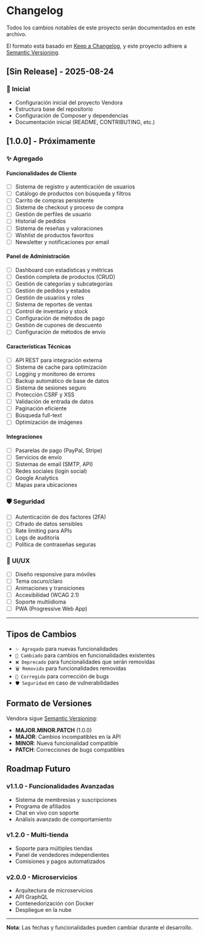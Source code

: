 ﻿# Changelog

Todos los cambios notables de este proyecto serán documentados en este archivo.

El formato está basado en [Keep a Changelog](https://keepachangelog.com/es-ES/1.0.0/),
y este proyecto adhiere a [Semantic Versioning](https://semver.org/spec/v2.0.0.html).

## [Sin Release] - 2025-08-24

### 🎉 Inicial
- Configuración inicial del proyecto Vendora
- Estructura base del repositorio
- Configuración de Composer y dependencias
- Documentación inicial (README, CONTRIBUTING, etc.)

## [1.0.0] - Próximamente

### ✨ Agregado
#### Funcionalidades de Cliente
- [ ] Sistema de registro y autenticación de usuarios
- [ ] Catálogo de productos con búsqueda y filtros
- [ ] Carrito de compras persistente
- [ ] Sistema de checkout y proceso de compra
- [ ] Gestión de perfiles de usuario
- [ ] Historial de pedidos
- [ ] Sistema de reseñas y valoraciones
- [ ] Wishlist de productos favoritos
- [ ] Newsletter y notificaciones por email

#### Panel de Administración
- [ ] Dashboard con estadísticas y métricas
- [ ] Gestión completa de productos (CRUD)
- [ ] Gestión de categorías y subcategorías
- [ ] Gestión de pedidos y estados
- [ ] Gestión de usuarios y roles
- [ ] Sistema de reportes de ventas
- [ ] Control de inventario y stock
- [ ] Configuración de métodos de pago
- [ ] Gestión de cupones de descuento
- [ ] Configuración de métodos de envío

#### Características Técnicas
- [ ] API REST para integración externa
- [ ] Sistema de cache para optimización
- [ ] Logging y monitoreo de errores
- [ ] Backup automático de base de datos
- [ ] Sistema de sesiones seguro
- [ ] Protección CSRF y XSS
- [ ] Validación de entrada de datos
- [ ] Paginación eficiente
- [ ] Búsqueda full-text
- [ ] Optimización de imágenes

#### Integraciones
- [ ] Pasarelas de pago (PayPal, Stripe)
- [ ] Servicios de envío
- [ ] Sistemas de email (SMTP, API)
- [ ] Redes sociales (login social)
- [ ] Google Analytics
- [ ] Mapas para ubicaciones

### 🛡️ Seguridad
- [ ] Autenticación de dos factores (2FA)
- [ ] Cifrado de datos sensibles
- [ ] Rate limiting para APIs
- [ ] Logs de auditoría
- [ ] Política de contraseñas seguras

### 🎨 UI/UX
- [ ] Diseño responsive para móviles
- [ ] Tema oscuro/claro
- [ ] Animaciones y transiciones
- [ ] Accesibilidad (WCAG 2.1)
- [ ] Soporte multiidioma
- [ ] PWA (Progressive Web App)

---

## Tipos de Cambios
- `✨ Agregado` para nuevas funcionalidades
- `🔄 Cambiado` para cambios en funcionalidades existentes
- `❌ Deprecado` para funcionalidades que serán removidas
- `🗑️ Removido` para funcionalidades removidas
- `🐛 Corregido` para corrección de bugs
- `🛡️ Seguridad` en caso de vulnerabilidades

## Formato de Versiones

Vendora sigue [Semantic Versioning](https://semver.org/):

- **MAJOR.MINOR.PATCH** (1.0.0)
- **MAJOR**: Cambios incompatibles en la API
- **MINOR**: Nueva funcionalidad compatible
- **PATCH**: Correcciones de bugs compatibles

## Roadmap Futuro

### v1.1.0 - Funcionalidades Avanzadas
- Sistema de membresías y suscripciones
- Programa de afiliados
- Chat en vivo con soporte
- Análisis avanzado de comportamiento

### v1.2.0 - Multi-tienda
- Soporte para múltiples tiendas
- Panel de vendedores independientes
- Comisiones y pagos automatizados

### v2.0.0 - Microservicios
- Arquitectura de microservicios
- API GraphQL
- Contenedorización con Docker
- Despliegue en la nube

---

**Nota**: Las fechas y funcionalidades pueden cambiar durante el desarrollo.
